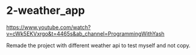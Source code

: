 # 2-weather_app

https://www.youtube.com/watch?v=cWk5EKVxrgo&t=4465s&ab_channel=ProgrammingWithYash

Remade the project with different weather api to test myself and not copy.
